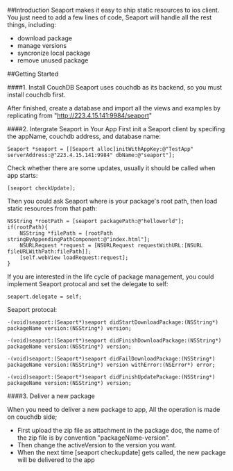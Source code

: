 ##Introduction
Seaport makes it easy to ship static resources to ios client. You just need to add a few lines of code, Seaport will handle all the rest things, including:

* download package
* manage versions
* syncronize local package
* remove unused package



##Getting Started

####1. Install CouchDB
Seaport uses couchdb as its backend, so you must install couchdb first. 

After finished, create a database and import all the views and examples by replicating from "http://223.4.15.141:9984/seaport"

####2. Intergrate Seaport in Your App
First init a Seaport client by specifing the appName, couchdb address, and  database name:

	Seaport *seaport = [[Seaport alloc]initWithAppKey:@"TestApp" serverAddress:@"223.4.15.141:9984" dbName:@"seaport"];
	
Check whether there are some updates, usually it should be called when app starts:

	[seaport checkUpdate];
	
Then you could ask Seaport where is your package's root path, then load static resources from that path:

	NSString *rootPath = [seaport packagePath:@"helloworld"];
	if(rootPath){
        NSString *filePath = [rootPath stringByAppendingPathComponent:@"index.html"];
        NSURLRequest *request = [NSURLRequest requestWithURL:[NSURL fileURLWithPath:filePath]];
        [self.webView loadRequest:request];
    }
	
If you are interested in the life cycle of package management, you could implement Seaport protocal and set the delegate to self:

	seaport.delegate = self;


Seaport protocal:

	-(void)seaport:(Seaport*)seaport didStartDownloadPackage:(NSString*) packageName version:(NSString*) version;
	
	-(void)seaport:(Seaport*)seaport didFinishDownloadPackage:(NSString*) packageName version:(NSString*) version;
	
	-(void)seaport:(Seaport*)seaport didFailDownloadPackage:(NSString*) packageName version:(NSString*) version withError:(NSError*) error;
	
	-(void)seaport:(Seaport*)seaport didFinishUpdatePackage:(NSString*) packageName version:(NSString*) version;	


####3. Deliver a new package

When you need to deliver a new package to app, All the operation is made on couchdb side;

* First upload the zip file as attachment in the package doc, the name of  the zip file is by convention "packageName-version".
* Then change the activeVersion to the version you want.
* When the next time [seaport checkupdate] gets called, the new package will be delivered to the app

